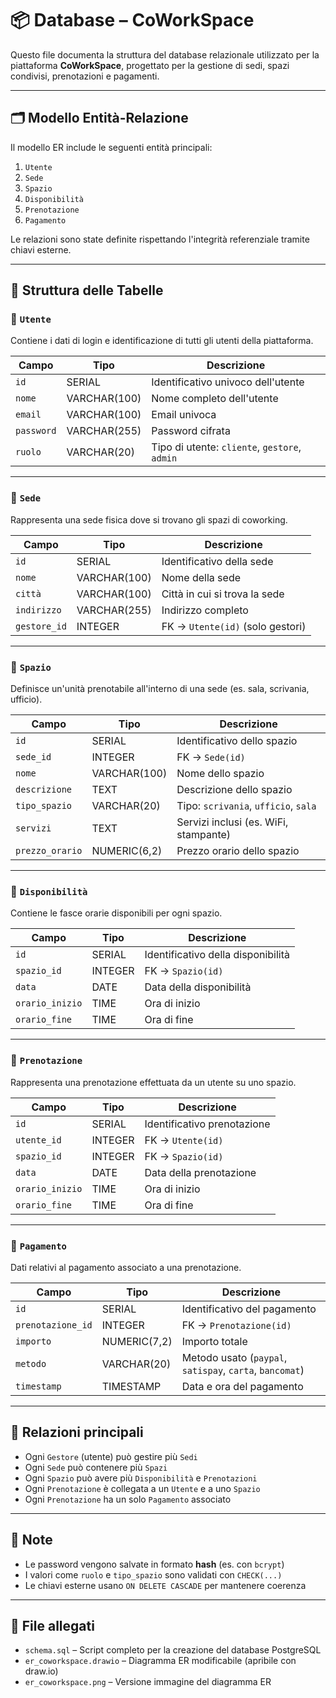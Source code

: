 # 📦 Database – CoWorkSpace

Questo file documenta la struttura del database relazionale utilizzato per la piattaforma **CoWorkSpace**, progettato per la gestione di sedi, spazi condivisi, prenotazioni e pagamenti.

---

## 🗂️ Modello Entità-Relazione

Il modello ER include le seguenti entità principali:

1. `Utente`
2. `Sede`
3. `Spazio`
4. `Disponibilità`
5. `Prenotazione`
6. `Pagamento`

Le relazioni sono state definite rispettando l'integrità referenziale tramite chiavi esterne.

---

## 🧱 Struttura delle Tabelle

### 🔹 `Utente`

Contiene i dati di login e identificazione di tutti gli utenti della piattaforma.

| Campo     | Tipo         | Descrizione                                  |
|-----------|--------------|----------------------------------------------|
| `id`      | SERIAL       | Identificativo univoco dell'utente           |
| `nome`    | VARCHAR(100) | Nome completo dell'utente                    |
| `email`   | VARCHAR(100) | Email univoca                                |
| `password`| VARCHAR(255) | Password cifrata                             |
| `ruolo`   | VARCHAR(20)  | Tipo di utente: `cliente`, `gestore`, `admin`|

---

### 🔹 `Sede`

Rappresenta una sede fisica dove si trovano gli spazi di coworking.

| Campo         | Tipo         | Descrizione                              |
|---------------|--------------|------------------------------------------|
| `id`          | SERIAL       | Identificativo della sede                |
| `nome`        | VARCHAR(100) | Nome della sede                          |
| `città`       | VARCHAR(100) | Città in cui si trova la sede            |
| `indirizzo`   | VARCHAR(255) | Indirizzo completo                       |
| `gestore_id`  | INTEGER      | FK → `Utente(id)` (solo gestori)         |

---

### 🔹 `Spazio`

Definisce un'unità prenotabile all'interno di una sede (es. sala, scrivania, ufficio).

| Campo         | Tipo         | Descrizione                              |
|---------------|--------------|------------------------------------------|
| `id`          | SERIAL       | Identificativo dello spazio              |
| `sede_id`     | INTEGER      | FK → `Sede(id)`                          |
| `nome`        | VARCHAR(100) | Nome dello spazio                        |
| `descrizione` | TEXT         | Descrizione dello spazio                 |
| `tipo_spazio` | VARCHAR(20)  | Tipo: `scrivania`, `ufficio`, `sala`     |
| `servizi`     | TEXT         | Servizi inclusi (es. WiFi, stampante)    |
| `prezzo_orario`  | NUMERIC(6,2) | Prezzo orario dello spazio               |

---

### 🔹 `Disponibilità`

Contiene le fasce orarie disponibili per ogni spazio.

| Campo        | Tipo   | Descrizione                          |
|--------------|--------|--------------------------------------|
| `id`         | SERIAL | Identificativo della disponibilità   |
| `spazio_id`  | INTEGER| FK → `Spazio(id)`                    |
| `data`       | DATE   | Data della disponibilità             |
| `orario_inizio` | TIME   | Ora di inizio                        |
| `orario_fine`   | TIME   | Ora di fine                          |

---

### 🔹 `Prenotazione`

Rappresenta una prenotazione effettuata da un utente su uno spazio.

| Campo         | Tipo   | Descrizione                          |
|---------------|--------|--------------------------------------|
| `id`          | SERIAL | Identificativo prenotazione          |
| `utente_id`   | INTEGER| FK → `Utente(id)`                    |
| `spazio_id`   | INTEGER| FK → `Spazio(id)`                    |
| `data`        | DATE   | Data della prenotazione              |
| `orario_inizio`  | TIME   | Ora di inizio                        |
| `orario_fine`    | TIME   | Ora di fine                          |

---

### 🔹 `Pagamento`

Dati relativi al pagamento associato a una prenotazione.

| Campo             | Tipo         | Descrizione                          |
|-------------------|--------------|--------------------------------------|
| `id`              | SERIAL       | Identificativo del pagamento         |
| `prenotazione_id` | INTEGER      | FK → `Prenotazione(id)`              |
| `importo`         | NUMERIC(7,2) | Importo totale                       |
| `metodo`          | VARCHAR(20)  | Metodo usato (`paypal`, `satispay`, `carta`, `bancomat`) |
| `timestamp`       | TIMESTAMP    | Data e ora del pagamento             |


---

## 🧭 Relazioni principali

- Ogni `Gestore` (utente) può gestire più `Sedi`
- Ogni `Sede` può contenere più `Spazi`
- Ogni `Spazio` può avere più `Disponibilità` e `Prenotazioni`
- Ogni `Prenotazione` è collegata a un `Utente` e a uno `Spazio`
- Ogni `Prenotazione` ha un solo `Pagamento` associato

---

## 📌 Note

- Le password vengono salvate in formato **hash** (es. con `bcrypt`)
- I valori come `ruolo` e `tipo_spazio` sono validati con `CHECK(...)`
- Le chiavi esterne usano `ON DELETE CASCADE` per mantenere coerenza

---

## 📎 File allegati

- `schema.sql` – Script completo per la creazione del database PostgreSQL
- `er_coworkspace.drawio` – Diagramma ER modificabile (apribile con draw.io)
- `er_coworkspace.png` – Versione immagine del diagramma ER

